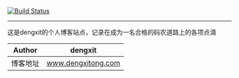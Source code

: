 [![Build Status](https://travis-ci.com/dengxit/hexoblog.svg?branch=master)](https://travis-ci.com/github/dengxit/hexoblog)
****
这是dengxit的个人博客站点，记录在成为一名合格的码农道路上的各项点滴
	
|Author|dengxit|
|---|---
|博客地址|www.dengxitong.com
